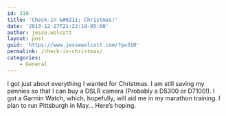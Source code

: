 ```yaml
---
id: 310
title: 'Check-in &#8211; Christmas!'
date: '2013-12-27T21:22:19-05:00'
author: jesse.wolcott
layout: post
guid: 'https://www.jessewolcott.com/?p=310'
permalink: /check-in-christmas/
categories:
    - General
---
```


I got just about everything I wanted for Christmas. I am still saving my pennies so that I can buy a DSLR camera (Probably a D5300 or D7100!). I got a Garmin Watch, which, hopefully, will aid me in my marathon training. I plan to run Pittsburgh in May… Here’s hoping.
